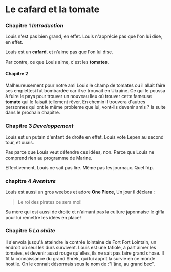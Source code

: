 # Le cafard et la tomate

### Chapitre 1 *Introduction*
 
Louis n'est pas bien grand, en effet. Louis n'apprécie pas que l'on lui dise, en effet. 

Louis est un **cafard**, et n'aime pas que l'on lui dise.

Par contre, ce que Louis aime, c'est les **tomates**.

#### Chapitre 2

Malheureusement pour notre ami Louis le champ de tomates ou il allait faire ses emplettesi fut bombardée car il se trouvait en Ukraine. Ce qui le poussa à fuire le pays pour trouver un nouveau lieu où trouver cette fameuse **tomate** qui le faisait tellement rêver. En chemin il trouvera d'autres personnes qui ont le même probleme que lui, vont-ils devenir amis ? la suite dans le prochain chapitre.

### Chapitre 3 *Developpement*

Louis est un putain d'enfant de droite en effet. Louis vote Lepen au second tour, et ouais.   

Pas parce que Louis veut défendre ces idées, non. Parce que Louis ne comprend rien au programme de Marine.   

Effectivement, Louis ne sait pas lire. Même pas les journaux. Quel fdp.

### chapitre 4 *Aventure*
Louis est aussi un gros weebos et adore **One Piece**, Un jour il déclara :
>Le roi des pirates ce sera moi!

Sa mère qui est aussi de droite et n'aimant pas la culture japonnaise le gifla pour lui remettre les idées en place!

### Chapitre 5 *La chûte*

Il s'envola jusqu'à atteindre la contrée lointaine de Fort Fort Lointain, un endroit où seul les durs survivent. Louis est une tafiole, à part aimer les tomates, et devenir aussi rouge qu'elles, ils ne sait pas faire grand chose. Il fit la connaissance du grand Shrek, qui lui apprit la survie en ce monde hostile. On le connait désormais sous le nom de :"l'âne, au grand bec".

